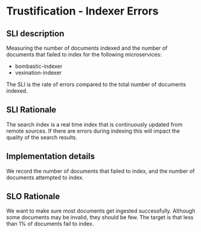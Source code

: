 # Trustification - Indexer Errors

## SLI description

Measuring the number of documents indexed and the number of documents that failed to index for the following microservices:

* bombastic-indexer
* vexination-indexer

The SLI is the rate of errors compared to the total number of documents indexed.

## SLI Rationale

The search index is a real time index that is continuously updated from remote sources. If there are errors during indexing this will impact the quality of the search results.

## Implementation details

We record the number of documents that failed to index, and the number of documents attempted to index.

## SLO Rationale

We want to make sure most documents get ingested successfully. Although some documents may be invalid, they should be few. The target is that less than 1% of documents fail to index.

